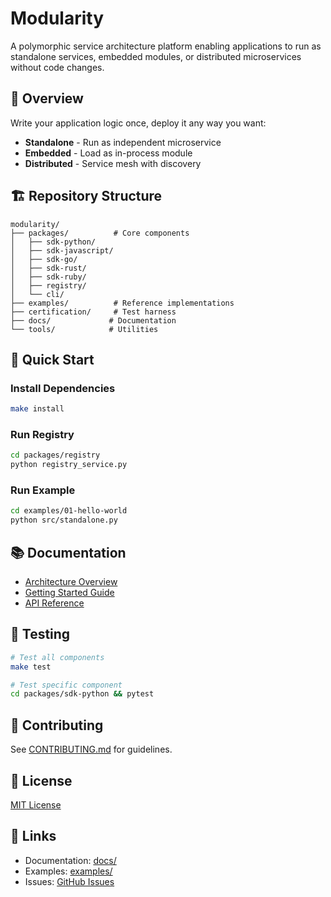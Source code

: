 # Modularity

A polymorphic service architecture platform enabling applications to run as standalone services, embedded modules, or distributed microservices without code changes.

## 🎯 Overview

Write your application logic once, deploy it any way you want:
- **Standalone** - Run as independent microservice
- **Embedded** - Load as in-process module
- **Distributed** - Service mesh with discovery

## 🏗️ Repository Structure

```
modularity/
├── packages/          # Core components
│   ├── sdk-python/
│   ├── sdk-javascript/
│   ├── sdk-go/
│   ├── sdk-rust/
│   ├── sdk-ruby/
│   ├── registry/
│   └── cli/
├── examples/          # Reference implementations
├── certification/     # Test harness
├── docs/             # Documentation
└── tools/            # Utilities
```

## 🚀 Quick Start

### Install Dependencies

```bash
make install
```

### Run Registry

```bash
cd packages/registry
python registry_service.py
```

### Run Example

```bash
cd examples/01-hello-world
python src/standalone.py
```

## 📚 Documentation

- [Architecture Overview](docs/architecture/overview.md)
- [Getting Started Guide](docs/guides/getting-started.md)
- [API Reference](docs/api-reference/README.md)

## 🧪 Testing

```bash
# Test all components
make test

# Test specific component
cd packages/sdk-python && pytest
```

## 🤝 Contributing

See [CONTRIBUTING.md](CONTRIBUTING.md) for guidelines.

## 📄 License

[MIT License](LICENSE)

## 🔗 Links

- Documentation: [docs/](docs/)
- Examples: [examples/](examples/)
- Issues: [GitHub Issues](../../issues)
